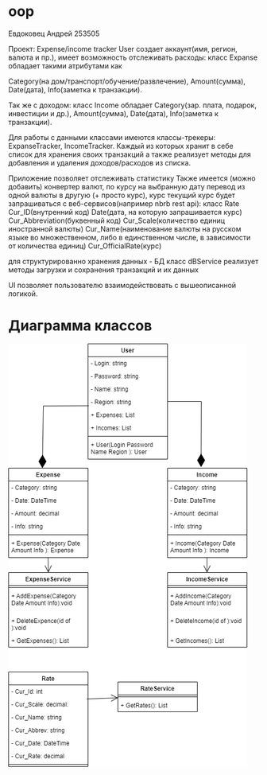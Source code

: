 # oop

Евдоковец Андрей 253505

  Проект: Expense/income tracker
User создает аккаунт(имя, регион, валюта и пр.), имеет возможность отслеживать расходы:
класс Expanse обладает такими атрибутами как 

Category(на дом/транспорт/обучение/развлечение), 
Amount(сумма), 
Date(дата), 
Info(заметка к транзакции).

Так же с доходом:
класс Income обладает 
Category(зар. плата, подарок, инвестиции и др.),
Amount(сумма),
Date(дата), 
Info(заметка к транзакции).

Для работы с данными классами имеются классы-трекеры: ExpanseTracker, IncomeTracker. Каждый из которых хранит в себе список для хранения своих транзакций
а также реализует методы для добавления и удаления доходов/расходов из списка.

Приложение позволяет отслеживать статистику
Также имеется (можно добавить) конвертер валют, по курсу на выбранную дату перевод из одной валюты в другую (+ просто курс), курс текущий курс будет запрашиваться с
веб-сервисов(например nbrb rest api):
класс Rate 
Cur_ID(внутренний код)
Date(дата, на которую запрашивается курс)
Cur_Abbreviation(буквенный код)
Cur_Scale(количество единиц иностранной валюты)
Cur_Name(наименование валюты на русском языке во множественном, либо в единственном числе, в зависимости от количества единиц)
Cur_OfficialRate(курс)

для структурированно хранения данных - БД
класс dBService реализует методы загрузки и сохранения транзакций и их данных

UI позволяет пользователю взаимодействовать с вышеописанной логикой.

# Диаграмма классов

<img src="diagram.png">

 
